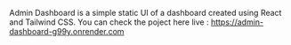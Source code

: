 Admin Dashboard is a simple static UI of a dashboard created using React and Tailwind CSS. You can check the poject here live : https://admin-dashboard-g99y.onrender.com
